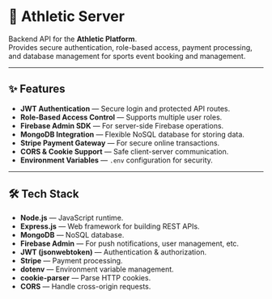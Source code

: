 # 🏅 Athletic Server

Backend API for the **Athletic Platform**.  
Provides secure authentication, role-based access, payment processing, and database management for sports event booking and management.

---

## ✨ Features

- **JWT Authentication** — Secure login and protected API routes.
- **Role-Based Access Control** — Supports multiple user roles.
- **Firebase Admin SDK** — For server-side Firebase operations.
- **MongoDB Integration** — Flexible NoSQL database for storing data.
- **Stripe Payment Gateway** — For secure online transactions.
- **CORS & Cookie Support** — Safe client-server communication.
- **Environment Variables** — `.env` configuration for security.

---

## 🛠 Tech Stack

- **Node.js** — JavaScript runtime.
- **Express.js** — Web framework for building REST APIs.
- **MongoDB** — NoSQL database.
- **Firebase Admin** — For push notifications, user management, etc.
- **JWT (jsonwebtoken)** — Authentication & authorization.
- **Stripe** — Payment processing.
- **dotenv** — Environment variable management.
- **cookie-parser** — Parse HTTP cookies.
- **CORS** — Handle cross-origin requests.

